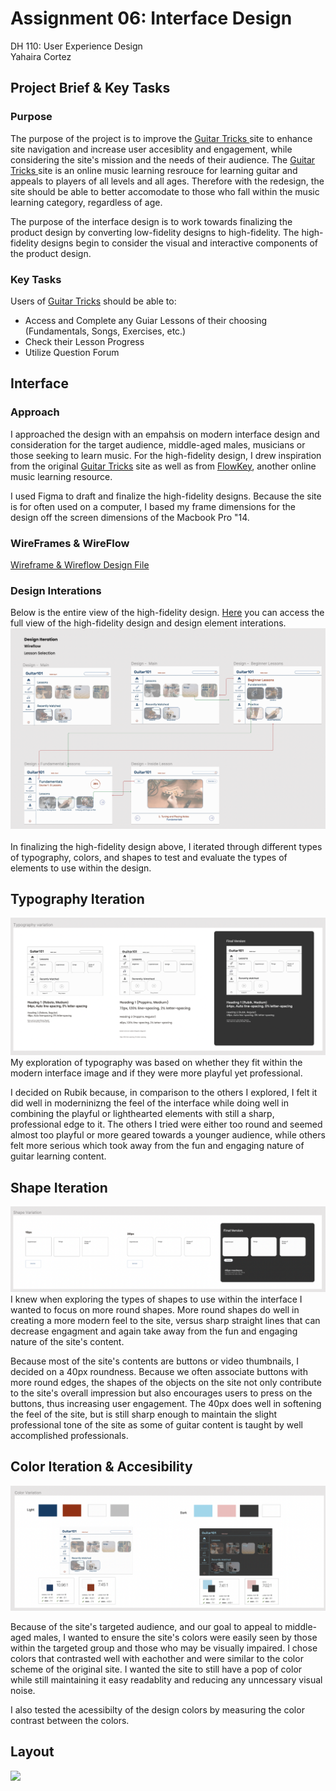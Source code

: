 # Assignment 06: Interface Design
 DH 110: User Experience Design <br>
 Yahaira Cortez
 
 ## Project Brief & Key Tasks

### Purpose
The purpose of the project is to improve the <a href="https://www.guitartricks.com/home.php" target="_blank">Guitar Tricks </a> site to enhance site navigation and increase user accesiblity and engagement, while considering the site's mission and the needs of their audience. The <a href="https://www.guitartricks.com/home.php" target="_blank">Guitar Tricks </a> site is an online music learning resrouce for learning guitar and appeals to players of all levels and all ages. Therefore with the redesign, the site should be able to better accomodate to those who fall within the music learning category, regardless of age. <br>

The purpose of the interface design is to work towards finalizing the product design by converting low-fidelity designs to high-fidelity. The high-fidelity designs begin to consider the visual and interactive components of the product design. 

### Key Tasks 
Users of <a href="https://www.guitartricks.com/home.php" target="_blank">Guitar Tricks</a> should be able to:
 - Access and Complete any Guiar Lessons of their choosing (Fundamentals, Songs, Exercises, etc.)
 - Check their Lesson Progress
 - Utilize Question Forum 
 
## Interface

### Approach 
I approached the design with an empahsis on modern interface design and consideration for the target audience, middle-aged males, musicians or those seeking to learn music. For the high-fidelity design, I drew inspiration from the original <a href="https://www.guitartricks.com/home.php" target="_blank">Guitar Tricks</a> site as well as from <a href="https://app.flowkey.com/songs" target="_blank">FlowKey</a>, another online music learning resource. 

I used Figma to draft and finalize the high-fidelity designs. Because the site is for often used on a computer, I based my frame dimensions for the design off the screen dimensions of the Macbook Pro "14. 

### WireFrames & WireFlow
<a href="https://www.figma.com/file/3TI2Ngv9DapGHKVuJVa7Su/DH110---A06?node-id=10%3A271" target="_blank">Wireframe & Wireflow Design File</a>


### Design Interations 
Below is the entire view of the high-fidelity design. <a href="https://www.figma.com/file/3TI2Ngv9DapGHKVuJVa7Su/DH110---A06?node-id=0%3A1" target="_blank">Here</a> you can access the full view of the high-fidelity design and design element interations. <br>
<img src="images/fullview.png"> <br> 
<br>
In finalizing the high-fidelity design above, I iterated through different types of typography, colors, and shapes to test and evaluate the types of elements to use within the design. <br>

## Typography Iteration
<img src="images/typography.png"> <br>
My exploration of typography was based on whether they fit within the modern interface image and if they were more playful yet professional. <br>

I decided on Rubik because, in comparison to the others I explored, I felt it did well in moderninizng the feel of the interface while doing well in combining the playful or lighthearted elements with still a sharp, professional edge to it. The others I tried were either too round and seemed almost too playful or more geared towards a younger audience, while others felt more serious which took away from the fun and engaging nature of guitar learning content. <br>

## Shape Iteration
<img src="images/shape.png"> <br>
I knew when exploring the types of shapes to use within the interface I wanted to focus on more round shapes. More round shapes do well in creating a more modern feel to the site, versus sharp straight lines that can decrease engagment and again take away from the fun and engaging nature of the site's content. <br>

Because most of the site's contents are buttons or video thumbnails, I decided on a 40px roundness. Because we often associate buttons with more round edges, the shapes of the objects on the site not only contribute to the site's overall impression but also encourages users to press on the buttons, thus increasing user engagement. The 40px does well in softening the feel of the site, but is still sharp enough to maintain the slight professional tone of the site as some of guitar content is taught by well accomplished professionals. <br>

## Color Iteration & Accesibility
<img src="images/color.png"> <br>

Because of the site's targeted audience, and our goal to appeal to middle-aged males, I wanted to ensure the site's colors were easily seen by those within the targeted group and those who may be visually impaired. I chose colors that contrasted well with eachother and were similar to the color scheme of the original site. I wanted the site to still have a pop of color while still maintaining it easy readablity and reducing any unncessary visual noise. <br>

I also tested the acessibilty of the design colors by measuring the color contrast between the colors. <br>

## Layout 
<img src="images/layout.png"> <br>



